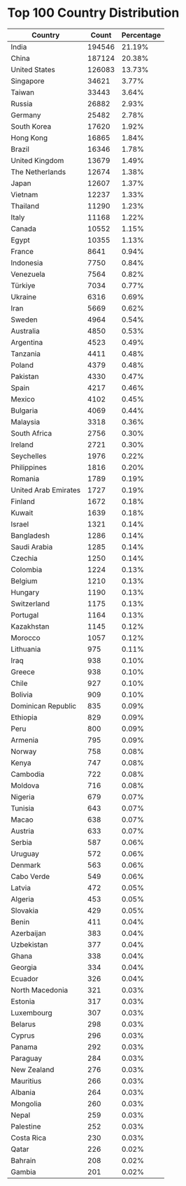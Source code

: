 # Top 100 Country Distribution
| Country | Count | Percentage |
|----|----|----|
| India | 194546 | 21.19% |
| China | 187124 | 20.38% |
| United States | 126083 | 13.73% |
| Singapore | 34621 | 3.77% |
| Taiwan | 33443 | 3.64% |
| Russia | 26882 | 2.93% |
| Germany | 25482 | 2.78% |
| South Korea | 17620 | 1.92% |
| Hong Kong | 16865 | 1.84% |
| Brazil | 16346 | 1.78% |
| United Kingdom | 13679 | 1.49% |
| The Netherlands | 12674 | 1.38% |
| Japan | 12607 | 1.37% |
| Vietnam | 12237 | 1.33% |
| Thailand | 11290 | 1.23% |
| Italy | 11168 | 1.22% |
| Canada | 10552 | 1.15% |
| Egypt | 10355 | 1.13% |
| France | 8641 | 0.94% |
| Indonesia | 7750 | 0.84% |
| Venezuela | 7564 | 0.82% |
| Türkiye | 7034 | 0.77% |
| Ukraine | 6316 | 0.69% |
| Iran | 5669 | 0.62% |
| Sweden | 4964 | 0.54% |
| Australia | 4850 | 0.53% |
| Argentina | 4523 | 0.49% |
| Tanzania | 4411 | 0.48% |
| Poland | 4379 | 0.48% |
| Pakistan | 4330 | 0.47% |
| Spain | 4217 | 0.46% |
| Mexico | 4102 | 0.45% |
| Bulgaria | 4069 | 0.44% |
| Malaysia | 3318 | 0.36% |
| South Africa | 2756 | 0.30% |
| Ireland | 2721 | 0.30% |
| Seychelles | 1976 | 0.22% |
| Philippines | 1816 | 0.20% |
| Romania | 1789 | 0.19% |
| United Arab Emirates | 1727 | 0.19% |
| Finland | 1672 | 0.18% |
| Kuwait | 1639 | 0.18% |
| Israel | 1321 | 0.14% |
| Bangladesh | 1286 | 0.14% |
| Saudi Arabia | 1285 | 0.14% |
| Czechia | 1250 | 0.14% |
| Colombia | 1224 | 0.13% |
| Belgium | 1210 | 0.13% |
| Hungary | 1190 | 0.13% |
| Switzerland | 1175 | 0.13% |
| Portugal | 1164 | 0.13% |
| Kazakhstan | 1145 | 0.12% |
| Morocco | 1057 | 0.12% |
| Lithuania | 975 | 0.11% |
| Iraq | 938 | 0.10% |
| Greece | 938 | 0.10% |
| Chile | 927 | 0.10% |
| Bolivia | 909 | 0.10% |
| Dominican Republic | 835 | 0.09% |
| Ethiopia | 829 | 0.09% |
| Peru | 800 | 0.09% |
| Armenia | 795 | 0.09% |
| Norway | 758 | 0.08% |
| Kenya | 747 | 0.08% |
| Cambodia | 722 | 0.08% |
| Moldova | 716 | 0.08% |
| Nigeria | 679 | 0.07% |
| Tunisia | 643 | 0.07% |
| Macao | 638 | 0.07% |
| Austria | 633 | 0.07% |
| Serbia | 587 | 0.06% |
| Uruguay | 572 | 0.06% |
| Denmark | 563 | 0.06% |
| Cabo Verde | 549 | 0.06% |
| Latvia | 472 | 0.05% |
| Algeria | 453 | 0.05% |
| Slovakia | 429 | 0.05% |
| Benin | 411 | 0.04% |
| Azerbaijan | 383 | 0.04% |
| Uzbekistan | 377 | 0.04% |
| Ghana | 338 | 0.04% |
| Georgia | 334 | 0.04% |
| Ecuador | 326 | 0.04% |
| North Macedonia | 321 | 0.03% |
| Estonia | 317 | 0.03% |
| Luxembourg | 307 | 0.03% |
| Belarus | 298 | 0.03% |
| Cyprus | 296 | 0.03% |
| Panama | 292 | 0.03% |
| Paraguay | 284 | 0.03% |
| New Zealand | 276 | 0.03% |
| Mauritius | 266 | 0.03% |
| Albania | 264 | 0.03% |
| Mongolia | 260 | 0.03% |
| Nepal | 259 | 0.03% |
| Palestine | 252 | 0.03% |
| Costa Rica | 230 | 0.03% |
| Qatar | 226 | 0.02% |
| Bahrain | 208 | 0.02% |
| Gambia | 201 | 0.02% |
